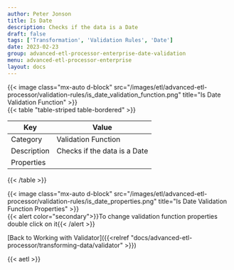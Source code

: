 ```yaml
---
author: Peter Jonson
title: Is Date
description: Checks if the data is a Date
draft: false
tags: ['Transformation', 'Validation Rules', 'Date']
date: 2023-02-23
group: advanced-etl-processor-enterprise-date-validation
menu: advanced-etl-processor-enterprise
layout: docs
---
```


{{< image class="mx-auto d-block"  src="/images/etl/advanced-etl-processor/validation-rules/is_date_validation_function.png" title="Is Date Validation Function" >}}
\
{{< table "table-striped table-bordered" >}}

| Key         | Value                        |
| ----------- | ---------------------------- |
| Category    | Validation Function          |
| Description | Checks if the data is a Date |
| Properties  |                              |

{{< /table >}}

{{< image class="mx-auto d-block"  src="/images/etl/advanced-etl-processor/validation-rules/is_date_properties.png" title="Is Date Validation Function Properties" >}}
\
{{< alert color="secondary">}}To change validation function properties double click on it{{< /alert >}}

[Back to Working with Validator]({{<relref "docs/advanced-etl-processor/transforming-data/validator" >}})

{{< aetl >}}
